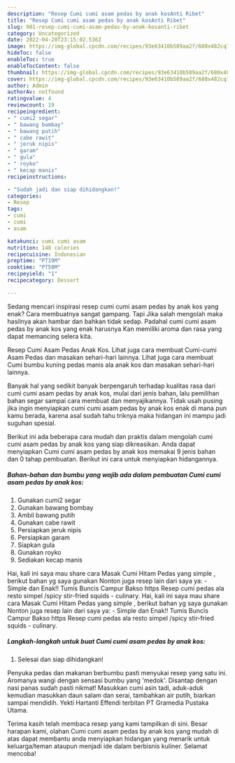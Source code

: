 ```yaml
---
description: "Resep Cumi cumi asam pedas by anak kosAnti Ribet"
title: "Resep Cumi cumi asam pedas by anak kosAnti Ribet"
slug: 901-resep-cumi-cumi-asam-pedas-by-anak-kosanti-ribet
category: Uncategorized
date: 2022-04-20T23:15:02.536Z
image: https://img-global.cpcdn.com/recipes/93e63410b589aa2f/680x482cq70/cumi-cumi-asam-pedas-by-anak-kos-foto-resep-utama.jpg
hideToc: false
enableToc: true
enableTocContent: false
thumbnail: https://img-global.cpcdn.com/recipes/93e63410b589aa2f/680x482cq70/cumi-cumi-asam-pedas-by-anak-kos-foto-resep-utama.jpg
cover: https://img-global.cpcdn.com/recipes/93e63410b589aa2f/680x482cq70/cumi-cumi-asam-pedas-by-anak-kos-foto-resep-utama.jpg
author: Admin
authorAv: notfound
ratingvalue: 4
reviewcount: 19
recipeingredient:
- " cumi2 segar"
- " bawang bombay"
- " bawang putih"
- " cabe rawit"
- " jeruk nipis"
- " garam"
- " gula"
- " royko"
- " kecap manis"
recipeinstructions:

- "Sudah jadi dan siap dihidangkan!"
categories:
- Resep
tags:
- cumi
- cumi
- asam

katakunci: cumi cumi asam 
nutrition: 148 calories
recipecuisine: Indonesian
preptime: "PT19M"
cooktime: "PT50M"
recipeyield: "1"
recipecategory: Dessert

---
```



Sedang mencari inspirasi resep cumi cumi asam pedas by anak kos yang enak? Cara membuatnya sangat gampang. Tapi Jika salah mengolah maka hasilnya akan hambar dan bahkan tidak sedap. Padahal cumi cumi asam pedas by anak kos yang enak harusnya Kan memiliki aroma dan rasa yang dapat memancing selera kita.


Resep Cumi Asam Pedas Anak Kos. Lihat juga cara membuat Cumi-cumi Asam Pedas dan masakan sehari-hari lainnya. Lihat juga cara membuat Cumi bumbu kuning pedas manis ala anak kos dan masakan sehari-hari lainnya.

Banyak hal yang sedikit banyak berpengaruh terhadap kualitas rasa dari cumi cumi asam pedas by anak kos, mulai dari jenis bahan, lalu pemilihan bahan segar sampai cara membuat dan menyajikannya. Tidak usah pusing jika ingin menyiapkan cumi cumi asam pedas by anak kos enak di mana pun kamu berada, karena asal sudah tahu triknya maka hidangan ini mampu jadi suguhan spesial.


Berikut ini ada beberapa cara mudah dan praktis dalam mengolah cumi cumi asam pedas by anak kos yang siap dikreasikan. Anda dapat menyiapkan Cumi cumi asam pedas by anak kos memakai 9 jenis bahan dan 0 tahap pembuatan. Berikut ini cara untuk menyiapkan hidangannya.

<!--inarticleads1-->

##### Bahan-bahan dan bumbu yang wajib ada dalam pembuatan Cumi cumi asam pedas by anak kos:

1. Gunakan  cumi2 segar
1. Gunakan  bawang bombay
1. Ambil  bawang putih
1. Gunakan  cabe rawit
1. Persiapkan  jeruk nipis
1. Persiapkan  garam
1. Siapkan  gula
1. Gunakan  royko
1. Sediakan  kecap manis


Hai, kali ini saya mau share cara Masak Cumi Hitam Pedas yang simple , berikut bahan yg saya gunakan Nonton juga resep lain dari saya ya: - Simple dan Enak!! Tumis Buncis Campur Bakso https Resep cumi pedas ala resto simpel /spicy stir-fried squids - culinary. Hai, kali ini saya mau share cara Masak Cumi Hitam Pedas yang simple , berikut bahan yg saya gunakan Nonton juga resep lain dari saya ya: - Simple dan Enak!! Tumis Buncis Campur Bakso https Resep cumi pedas ala resto simpel /spicy stir-fried squids - culinary. 

<!--inarticleads2-->

##### Langkah-langkah untuk buat Cumi cumi asam pedas by anak kos:


1. Selesai dan siap dihidangkan!

Penyuka pedas dan makanan berbumbu pasti menyukai resep yang satu ini. Aromanya wangi dengan sensasi bumbu yang &#39;medok&#39;. Disantap dengan nasi panas sudah pasti nikmat! Masukkan cumi asin tadi, aduk-aduk kemudian masukkan daun salam dan serai, tambahkan air putih, biarkan sampai mendidih. Yekti Hartanti Effendi terbitan PT Gramedia Pustaka Utama. 

Terima kasih telah membaca resep yang kami tampilkan di sini. Besar harapan kami, olahan Cumi cumi asam pedas by anak kos yang mudah di atas dapat membantu anda menyiapkan hidangan yang menarik untuk keluarga/teman ataupun menjadi ide dalam berbisnis kuliner. Selamat mencoba!
